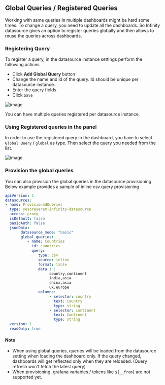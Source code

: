 ## Global Queries / Registered Queries

Working with same queries in multiple dashboards might be hard some times. To change a query, you need to update all the dashboards. So Infinity datasource gives an option to register queries globally and then allows to reuse the queries across dashboards.

### Registering Query

To register a query, in the datasource instance settings perform the following actions

* Click **Add Global Query** button
* Change the name and id of the query. Id should be unique per datasource instance.
* Enter the query fields.
* Click `Save`

![image](https://user-images.githubusercontent.com/153843/93780448-1635d080-fc20-11ea-8c92-d6e91dbcf003.png)

You can have multiple queries registered per datasource instance.

### Using Registered queries in the panel

In order to use the registered query in the dashboard, you have to select `Global Query` / `global` as type. Then select the query you needed from the list.

![image](https://user-images.githubusercontent.com/153843/93780923-ab38c980-fc20-11ea-9d87-078233102905.png)

### Provision the global queries

You can also provision the global queries in the datasource provisioning. Below example provides a sample of inline csv query provisioning

```yaml
apiVersion: 1
datasources:
- name: ProvisionedQueries
  type: yesoreyeram-infinity-datasource
  access: proxy
  isDefault: false
  basicAuth: false
  jsonData:
       datasource_mode: "basic"
       global_queries:
          - name: Countries
            id: countries
            query:
               type: csv
               source: inline
               format: table
               data : |
                    country,continent
                    india,asia
                    china,asia
                    uk,europe
               columns:
                    - selector: country
                      text: Country
                      type: string
                    - selector: continent
                      text: Continent
                      type: string
  version: 1
  readOnly: true
```

#### Note

* When using global queries, queries will be loaded from the datasource setting when loading the dashboard only. If the query changed, dashboards will get reflected only when they are reloaded. (Query refresh won't fetch the latest query)
* When provisioning, grafana variables / tokens like `${__from}` are not supported yet.
